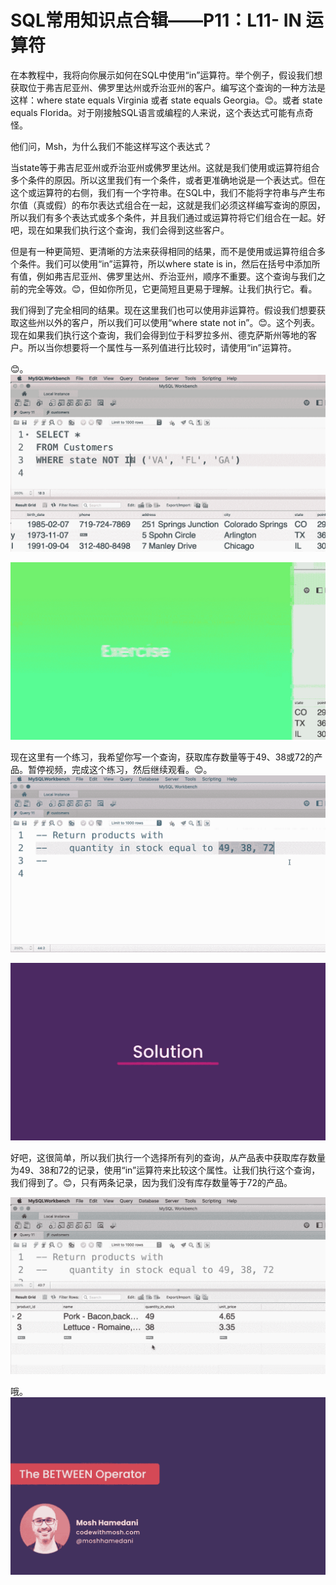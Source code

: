 # SQL常用知识点合辑——P11：L11- IN 运算符 

在本教程中，我将向你展示如何在SQL中使用“in”运算符。举个例子，假设我们想获取位于弗吉尼亚州、佛罗里达州或乔治亚州的客户。编写这个查询的一种方法是这样：where state equals Virginia 或者 state equals Georgia。😊。或者 state equals Florida。对于刚接触SQL语言或编程的人来说，这个表达式可能有点奇怪。

他们问，Msh，为什么我们不能这样写这个表达式？

当state等于弗吉尼亚州或乔治亚州或佛罗里达州。这就是我们使用或运算符组合多个条件的原因。所以这里我们有一个条件，或者更准确地说是一个表达式。但在这个或运算符的右侧，我们有一个字符串。在SQL中，我们不能将字符串与产生布尔值（真或假）的布尔表达式组合在一起，这就是我们必须这样编写查询的原因，所以我们有多个表达式或多个条件，并且我们通过或运算符将它们组合在一起。好吧，现在如果我们执行这个查询，我们会得到这些客户。

但是有一种更简短、更清晰的方法来获得相同的结果，而不是使用或运算符组合多个条件。我们可以使用“in”运算符，所以where state is in，然后在括号中添加所有值，例如弗吉尼亚州、佛罗里达州、乔治亚州，顺序不重要。这个查询与我们之前的完全等效。😊，但如你所见，它更简短且更易于理解。让我们执行它。看。

我们得到了完全相同的结果。现在这里我们也可以使用非运算符。假设我们想要获取这些州以外的客户，所以我们可以使用“where state not in”。😊。这个列表。现在如果我们执行这个查询，我们会得到位于科罗拉多州、德克萨斯州等地的客户。所以当你想要将一个属性与一系列值进行比较时，请使用“in”运算符。

😊。![](img/eab35ec39c882c6373782cbccb455f23_1.png)

![](img/eab35ec39c882c6373782cbccb455f23_2.png)

现在这里有一个练习，我希望你写一个查询，获取库存数量等于49、38或72的产品。暂停视频，完成这个练习，然后继续观看。😊。![](img/eab35ec39c882c6373782cbccb455f23_4.png)

![](img/eab35ec39c882c6373782cbccb455f23_5.png)

好吧，这很简单，所以我们执行一个选择所有列的查询，从产品表中获取库存数量为49、38和72的记录，使用“in”运算符来比较这个属性。让我们执行这个查询，我们得到了。😊，只有两条记录，因为我们没有库存数量等于72的产品。

![](img/eab35ec39c882c6373782cbccb455f23_7.png)

哦。![](img/eab35ec39c882c6373782cbccb455f23_9.png)
